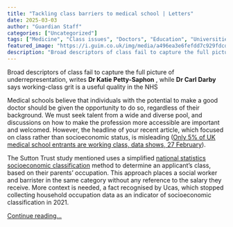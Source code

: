 ```yaml
---
title: "Tackling class barriers to medical school | Letters"
date: 2025-03-03
author: "Guardian Staff"
categories: ["Uncategorized"]
tags: ["Medicine", "Class issues", "Doctors", "Education", "Universities", "Inequality", "NHS", "UK news", "Society", "Higher education", "Health"]
featured_image: "https://i.guim.co.uk/img/media/a496ea3e6fefdd7c929fdcd21ae261281c517b29/0_411_6720_4032/master/6720.jpg?width=140&quality=85&auto=format&fit=max&s=76ccbded4151c634f089d6311a9b2d3b"
description: "Broad descriptors of class fail to capture the full picture of underrepresentation, writes Dr Katie Petty-Saphon, while Dr Carl Darby says working-class grit is..."
---
```


Broad descriptors of class fail to capture the full picture of underrepresentation, writes **Dr Katie Petty-Saphon** , while **Dr Carl Darby** says working-class grit is a useful quality in the NHS

Medical schools believe that individuals with the potential to make a good doctor should be given the opportunity to do so, regardless of their background. We must seek talent from a wide and diverse pool, and discussions on how to make the profession more accessible are important and welcomed. However, the headline of your recent article, which focused on class rather than socioeconomic status, is misleading ([Only 5% of UK medical school entrants are working class, data shows, 27 February](https://www.theguardian.com/society/2025/feb/27/only-5-of-uk-medical-school-entrants-are-working-class-data-shows)).

The Sutton Trust study mentioned uses a simplified [national statistics socioeconomic classification](https://webarchive.nationalarchives.gov.uk/ukgwa/20160106042025/http://www.ons.gov.uk/ons/guide-method/classifications/current-standard-classifications/soc2010/soc2010-volume-3-ns-sec--rebased-on-soc2010--user-manual/index.html) method to determine an applicant’s class, based on their parents’ occupation. This approach places a social worker and barrister in the same category without any reference to the salary they receive. More context is needed, a fact recognised by Ucas, which stopped collecting household occupation data as an indicator of socioeconomic classification in 2021.

[Continue reading...](https://www.theguardian.com/education/2025/mar/03/tackling-class-barriers-to-medical-school)
